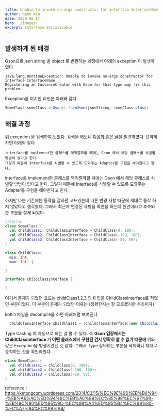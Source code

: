```yaml
---
title: Unable to invoke no-args constructor for interface InterfaceName
author: Reno Kim
date: 2020-06-17
hero: ./images/
excerpt: Interface Serializable 
---
```


## 발생하게 된 배경 
Gson으로 json string 을 object 로 변환하는 과정에서 아래의 exception 이 발생하였다

    java.lang.RuntimeException: Unable to invoke no-args constructor for interface InterfaceName. 
    Registering an InstanceCreator with Gson for this type may fix this problem.
    
Exception을 야기한 라인은 아래와 같다

~~~java
SomeClass someClass = Gson().fromJson(jsonString, someClass.class)
~~~

## 해결 과정
위 exception 을 검색하여 보았다. 검색을 해보니 [다음과 같은 글](https://technology.finra.org/code/serialize-deserialize-interfaces-in-java.html)을 발견하였다.
요약하자면 아래와 같다
```
interface를 implement한 클래스를 역직렬화할 때에는 Gson 에서 해당 클래스를 식별할 방법이 없다고 한다. 
그렇기 때문에 Interface를 식별할 수 있도록 도와주는 Adapter를 구현을 해야한다고 한다. 
```
interface를 implement한 클래스를 역직렬화할 때에는 Gson 에서 해당 클래스를 식별할 방법이 없다고 한다. 
그렇기 때문에 Interface를 식별할 수 있도록 도와주는 Adapter를 구현을 해야한다고 한다.
 
하지만 나는 기존에는 동작을 잘하던 코드였는데 다른 변경 사항 때문에 제대로 동작 하지 않았다고 생각했다. 
그래서 최근에 변경된 사항을 확인을 하는데 원인이라고 추측되는 부분을 찾게 되었다. 

~~~kotlin 
//kotlin 
class SomeClass {
  val childClass1: ChildClassInterface = ChildClass(0, 100);
  val childClass2: ChildClassInterface = ChildClass(-100, 100);
  val childClass3: ChildClassInterface = ChildClass(-50, 50);
}

class ChildClass(
  min: Int, 
  max: Int) {

}

interface ChildClassInterface {

}
~~~

 여기서 문제가 되었던 코드는 childClass1,2,3 의 타입을 ChildClassInterface로 적었던 부분이었다. 
이 부분이 문제가 되었던 이유는 (정확한지는 잘 모르겠지만 추측이다)

kotlin 파일을 decompile을 하면 아래처럼 보여진다 

~~~java
  ChildClassInterface childClass1 = (ChildClassInterface)(new ChildClass(0,100));
~~~

Type Casting 이 자동으로 되는 걸 볼 수 있다. 
즉 **Gson 입장에서는 ChildClassInterface 가 어떤 클래스에서 구현된 건지 명확히 알 수 없기 때문에** 
위와 같은 Exception을 발생시켰던 것 같다. 
그래서 Type 정의하는 부분을 삭제하니 제대로 동작하는 것을 확인하였다. 

~~~kotlin 
class SomeClass {
  val childClass1 = ChildClass(0, 100);
  val childClass2 = ChildClass(-100, 100);
  val childClass3 = ChildClass(-50, 50);
}
~~~

reference : https://kmongcom.wordpress.com/2014/03/15/%EC%9E%90%EB%B0%94-%EB%A6%AC%ED%94%8C%EB%A0%89%EC%85%98%EC%97%90-%EB%8C%80%ED%95%9C-%EC%98%A4%ED%95%B4%EC%99%80-%EC%A7%84%EC%8B%A4/